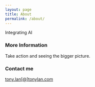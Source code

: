 ```yaml
---
layout: page
title: About
permalink: /about/
---
```


Integrating AI 

### More Information

Take action and seeing the bigger picture.

### Contact me

[tony.lan[@]tonylan.com](mailto:tony.lan@tonylan.com)

